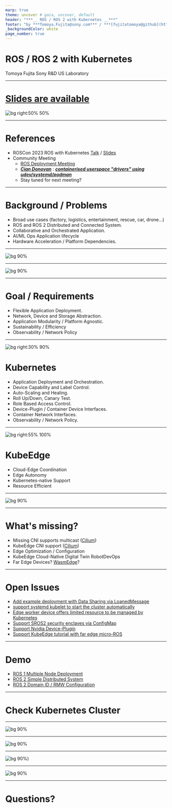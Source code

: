 ```yaml
---
marp: true
theme: uncover # gaia, uncover, default
header: "***__ ROS / ROS 2 with Kubernetes __***"
footer: "by ***Tomoya.Fujita@sony.com*** / ***[fujitatomoya@github](https://github.com/fujitatomoya)***"
_backgroundColor: white
page_number: true
---
```


# ROS / ROS 2 with Kubernetes

Tomoya Fujita
Sony R&D US Laboratory

<!---
# Slide deck for https://www.meetup.com/ros-by-the-bay/events/297626997/
--->

---

# [Slides are available](https://github.com/fujitatomoya/ros_k8s/tree/master/presentation)

![bg right:50% 50%](./images/qr_code_to_here.png)

---

# References

- ROSCon 2023 ROS with Kubernetes [Talk](https://vimeo.com/879001688/33b2495a49) / [Slides](https://roscon.ros.org/2023/talks/ROS_with_KubernetesKubeEdge.pdf)
- Community Meeting
  - [ROS Deployment Meeting](https://discourse.ros.org/t/ros-deployment-meeting-1/34684)
  - ***[Cian Donovan](https://www.linkedin.com/in/cian-donovan-ba40a197/)*** : ***[containerised userspace "drivers" using udev/systemd/podman](https://github.com/ciandonovan/ros_deployment_talk/blob/master/ros_deployment.pdf)***
  - Stay tuned for next meeting?

---

# Background / Problems

- Broad use cases (factory, logistics, entertainment, rescue, car, drone...)
- ROS and ROS 2 Distributed and Connected System.
- Collaborative and Orchestrated Application.
- AI/ML Ops Application lifecycle
- Hardware Acceleration / Platform Dependencies.

<!---
# Comment Here
--->

---

![bg 90%](./images/edge_integration_problem.png)

<!---
# Comment Here
--->

---

![bg 90%](./images/cloud_edge_common_platform.png)

<!---
# Comment Here
--->

---

# Goal / Requirements

- Flexible Application Deployment.
- Network, Device and Storage Abstraction.
- Application Modularity / Platform Agnostic.
- Sustainability / Efficiency
- Observability / Network Policy

<!---
# Comment Here
--->

---

![bg right:30% 90%](./images/kubernetes.png)

# Kubernetes

- Application Deployment and Orchestration.
- Device Capability and Label Control.
- Auto-Scaling and Healing.
- Roll Up/Down, Canary Test.
- Role Based Access Control.
- Device-Plugin / Container Device Interfaces.
- Container Network Interfaces.
- Observability / Network Policy.

<!---
# Closure Remarks
--->

---

![bg right:55% 100%](./images/kubeedge.png)

# KubeEdge

- Cloud-Edge Coordination
- Edge Autonomy
- Kubernetes-native Support
- Resource Efficient

<!---
# Comments
--->

---

![bg 90%](./images/device_plugin.png)

<!---
# Comments
--->

---

# What's missing?

- Missing CNI supports multicast ([Cilium](https://cilium.io/))
- KubeEdge CNI support ([Cilium](https://cilium.io/))
- Edge Optimization / Configuration
- KubeEdge Cloud-Native Digital Twin RobotDevOps
- Far Edge Devices? [WasmEdge](https://wasmedge.org/)?

<!---
# Comments
--->

---

# Open Issues

- [Add example deployment with Data Sharing via LoanedMessage](https://github.com/fujitatomoya/ros_k8s/issues/31)
- [support systemd kubelet to start the cluster automatically](https://github.com/fujitatomoya/ros_k8s/issues/28)
- [Edge worker device offers limited resource to be managed by Kubernetes](https://github.com/fujitatomoya/ros_k8s/issues/26)
- [Support SROS2 security enclaves via ConfigMap](https://github.com/fujitatomoya/ros_k8s/issues/18)
- [Support Nvidia Device-Plugin](https://github.com/fujitatomoya/ros_k8s/issues/17)
- [Support KubeEdge tutorial with far edge micro-ROS](https://github.com/fujitatomoya/ros_k8s/issues/3)

---

# Demo

- [ROS 1 Multiple Node Deployment](https://github.com/fujitatomoya/ros_k8s/blob/master/docs/ROS_Deployment_Demonstration.md#ros-multi-node-deployment-with-cni)
- [ROS 2 Simple Distributed System](https://github.com/fujitatomoya/ros_k8s/blob/master/docs/ROS2_Deployment_Demonstration.md#ros-2-simple-distributed-system)
- [ROS 2 Domain ID / RMW Configuration](https://github.com/fujitatomoya/ros_k8s/blob/master/docs/ROS2_Deployment_Demonstration.md#ros-2-logical-partition--multiple-rmw-implementation)

<!---
# Comments
--->

---

# Check Kubernetes Cluster

<!---
### I NEED TO SETUP EVERYTHING BEFORE DOWNLOADING IMAGES TAKE REALLY LONG TIME ###
###
# KIND required CNI binaries to bind:
#  > git clone https://github.com/containernetworking/plugins.git
#  > cd plugins
#  > ./build_linux.sh
#  > export OPT_CNI_BIN_PATH=$(realpath -s bin)
#  > cd <ros_k8s>/yaml
#  > sed 's/OPT_CNI_BIN_PATH/${OPT_CNI_BIN_PATH}/' kind-multiple-node.yaml.template | envsubst > kind-multiple-node.yaml
###
# create/delete kind cluster:
#  > <ros_k8s>/yaml
#  > kind create cluster --config=kind-multiple-node.yaml
#  > kind delete cluster
###
# deploy/delete weavenet:
#  > kubectl apply -f https://github.com/weaveworks/weave/releases/download/v2.8.1/weave-daemonset-k8s-1.11.yaml
#  > kubectl delete -f https://github.com/weaveworks/weave/releases/download/v2.8.1/weave-daemonset-k8s-1.11.yaml
--->

---

![bg 90%](../images/ros1_multiple_node.png)

<!---
# Demo Commands:
#  > kubectl get nodes --show-labels
#  > kubectl label --overwrite nodes kind-control-plane nodetype=master
#  > kubectl label --overwrite nodes kind-worker nodetype=worker
#  > kubectl get nodes --show-labels
#  > kubectl apply -f ros1-multinode.yaml
#  > kubectl delete -f ros1-multinode.yaml
--->

---

![bg 90%](../images/ros2_simple_sample.png)

<!---
# Demo Commands:
#  > kubectl apply -f ros2-sample.yaml
#  > kubectl exec --stdin --tty <pod> -- /bin/bash
#  > kubectl delete -f ros2-sample.yaml
--->

---

![bg 90%](../images/ros2_domain_configmap.png))

<!---
# Demo Commands:
#  > kubectl label --overwrite nodes kind-control-plane nodetype=edgeserver
#  > kubectl label --overwrite nodes kind-worker nodetype=edgedevice
#  > kubectl get nodes --show-labels
#  > kubectl apply -f ros2-config.yaml
#  > kubectl apply -f ros2-domain-configmap.yaml
#  > kubectl delete -f ros2-domain-configmap.yaml
#  > kubectl delete -f ros2-config.yaml
--->

---

![bg 90%](./images/community.png)

<!---
# Comments
--->

---

# Questions?

<!---
# Comments
--->
